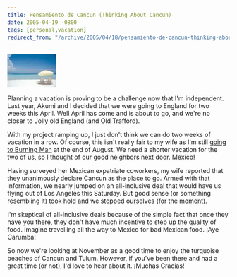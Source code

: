 ```yaml
---
title: Pensamiento de Cancun (Thinking About Cancun)
date: 2005-04-19 -0800
tags: [personal,vacation]
redirect_from: "/archive/2005/04/18/pensamiento-de-cancun-thinking-about-cancun.aspx/"
---
```


![Cancun](/images/Cancun.jpg)

Planning a vacation is proving to be a
challenge now that I'm independent. Last year, Akumi and I decided that
we were going to England for two weeks this April. Well April has come
and is about to go, and we're no closer to Jolly old England (and Old
Trafford).

With my project ramping up, I just don't think we can do two weeks of
vacation in a row. Of course, this isn't really fair to my wife as I'm
still [going to Burning
Man](https://haacked.com/archive/2005/02/02/2075.aspx) at the end of
August. We need a shorter vacation for the two of us, so I thought of
our good neighbors next door. Mexico!

Having surveyed her Mexican expatriate coworkers, my wife reported that
they unanimously declare Cancun as the place to go. Armed with that
information, we nearly jumped on an all-inclusive deal that would have
us flying out of Los Angeles this Saturday. But good sense (or something
resembling it) took hold and we stopped ourselves (for the moment).

I'm skeptical of all-inclusive deals because of the simple fact that
once they have you there, they don't have much incentive to step up the
quality of food. Imagine travelling all the way to Mexico for bad
Mexican food. ¡Aye Carumba!

So now we're looking at November as a good time to enjoy the turquoise
beaches of Cancun and Tulum. However, if you've been there and had a
great time (or not), I'd love to hear about it. ¡Muchas Gracias!

